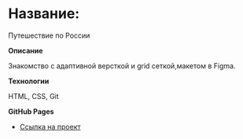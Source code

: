 # Название:

Путешествие по России


**Описание**

Знакомство с адаптивной версткой и grid сеткой,макетом в Figma.

**Технологии**

HTML, CSS, Git

**GitHub Pages**
* [Ссылка на проект](https://sergeevdd.github.io/russian-travel/)

